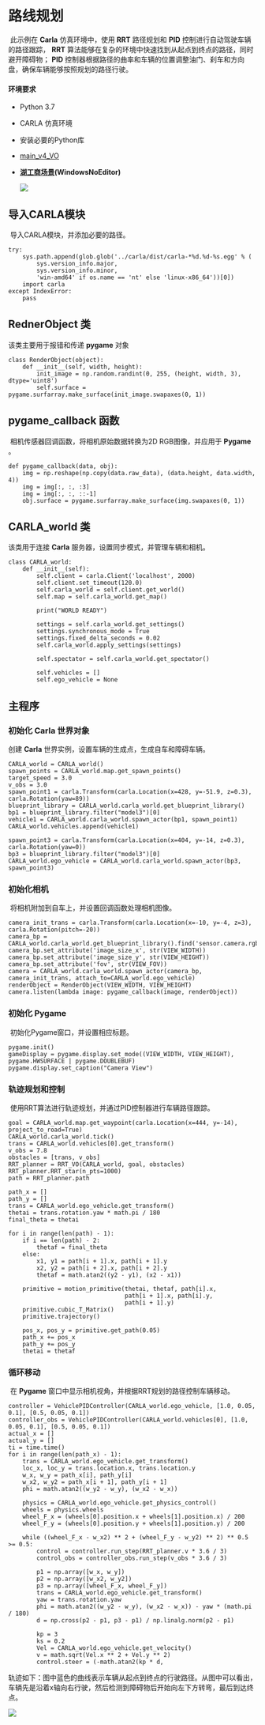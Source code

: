 # 路线规划

​	此示例在 **Carla** 仿真环境中，使用 **RRT** 路径规划和 **PID** 控制进行自动驾驶车辆的路径跟踪， **RRT** 算法能够在复杂的环境中快速找到从起点到终点的路径，同时避开障碍物； **PID** 控制器根据路径的曲率和车辆的位置调整油门、刹车和方向盘，确保车辆能够按照规划的路径行驶。

#### **环境要求**

- Python 3.7

- CARLA 仿真环境

- 安装必要的Python库

- [main_v4_VO](https://github.com/OpenHUTB/carla_doc/tree/master/src/course/Motion_Planning/main_v4_VO.py)

- [**湖工商场景**](https://pan.baidu.com/s/15T1hGoWJ70tVmsTX7-zcSw?pwd=hutb )**(WindowsNoEditor)**

  ![](../img/traffic_course_img/planning.gif)


## 导入CARLA模块

​	导入CARLA模块，并添加必要的路径。

```
try:
    sys.path.append(glob.glob('../carla/dist/carla-*%d.%d-%s.egg' % (
        sys.version_info.major,
        sys.version_info.minor,
        'win-amd64' if os.name == 'nt' else 'linux-x86_64'))[0])
    import carla
except IndexError:
    pass
```

## RednerObject  类

该类主要用于报错和传递 **pygame** 对象

```
class RenderObject(object):
    def __init__(self, width, height):
        init_image = np.random.randint(0, 255, (height, width, 3), dtype='uint8')
        self.surface = pygame.surfarray.make_surface(init_image.swapaxes(0, 1))
```

## pygame_callback 函数

​	相机传感器回调函数，将相机原始数据转换为2D RGB图像，并应用于 **Pygame** 。

```
def pygame_callback(data, obj):
    img = np.reshape(np.copy(data.raw_data), (data.height, data.width, 4))
    img = img[:, :, :3]
    img = img[:, :, ::-1]
    obj.surface = pygame.surfarray.make_surface(img.swapaxes(0, 1))

```

## CARLA_world 类

该类用于连接 **Carla** 服务器，设置同步模式，并管理车辆和相机。

```
class CARLA_world:
    def __init__(self):
        self.client = carla.Client('localhost', 2000)
        self.client.set_timeout(120.0)
        self.carla_world = self.client.get_world()
        self.map = self.carla_world.get_map()

        print("WORLD READY")

        settings = self.carla_world.get_settings()
        settings.synchronous_mode = True
        settings.fixed_delta_seconds = 0.02
        self.carla_world.apply_settings(settings)

        self.spectator = self.carla_world.get_spectator()

        self.vehicles = []
        self.ego_vehicle = None

```

## 主程序

### 初始化 **Carla** 世界对象

创建 **Carla** 世界实例，设置车辆的生成点，生成自车和障碍车辆。

```
CARLA_world = CARLA_world()
spawn_points = CARLA_world.map.get_spawn_points()
target_speed = 3.0
v_obs = 3.0
spawn_point1 = carla.Transform(carla.Location(x=428, y=-51.9, z=0.3), carla.Rotation(yaw=89))
blueprint_library = CARLA_world.carla_world.get_blueprint_library()
bp1 = blueprint_library.filter("model3")[0]
vehicle1 = CARLA_world.carla_world.spawn_actor(bp1, spawn_point1)
CARLA_world.vehicles.append(vehicle1)

spawn_point3 = carla.Transform(carla.Location(x=404, y=-14, z=0.3), carla.Rotation(yaw=0))
bp3 = blueprint_library.filter("model3")[0]
CARLA_world.ego_vehicle = CARLA_world.carla_world.spawn_actor(bp3, spawn_point3)
```

### 初始化相机

​	将相机附加到自车上，并设置回调函数处理相机图像。

```
camera_init_trans = carla.Transform(carla.Location(x=-10, y=-4, z=3), carla.Rotation(pitch=-20))
camera_bp = CARLA_world.carla_world.get_blueprint_library().find('sensor.camera.rgb')
camera_bp.set_attribute('image_size_x', str(VIEW_WIDTH))
camera_bp.set_attribute('image_size_y', str(VIEW_HEIGHT))
camera_bp.set_attribute('fov', str(VIEW_FOV))
camera = CARLA_world.carla_world.spawn_actor(camera_bp, camera_init_trans, attach_to=CARLA_world.ego_vehicle)
renderObject = RenderObject(VIEW_WIDTH, VIEW_HEIGHT)
camera.listen(lambda image: pygame_callback(image, renderObject))

```

### 初始化 Pygame

​	初始化Pygame窗口，并设置相应标题。

```
pygame.init()
gameDisplay = pygame.display.set_mode((VIEW_WIDTH, VIEW_HEIGHT), pygame.HWSURFACE | pygame.DOUBLEBUF)
pygame.display.set_caption("Camera View")

```

### 轨迹规划和控制

​	使用RRT算法进行轨迹规划，并通过PID控制器进行车辆路径跟踪。

```
goal = CARLA_world.map.get_waypoint(carla.Location(x=444, y=-14), project_to_road=True)
CARLA_world.carla_world.tick()
trans = CARLA_world.vehicles[0].get_transform()
v_obs = 7.8
obstacles = [trans, v_obs]
RRT_planner = RRT_VO(CARLA_world, goal, obstacles)
RRT_planner.RRT_star(n_pts=1000)
path = RRT_planner.path

path_x = []
path_y = []
trans = CARLA_world.ego_vehicle.get_transform()
thetai = trans.rotation.yaw * math.pi / 180
final_theta = thetai

for i in range(len(path) - 1):
    if i == len(path) - 2:
        thetaf = final_theta
    else:
        x1, y1 = path[i + 1].x, path[i + 1].y
        x2, y2 = path[i + 2].x, path[i + 2].y
        thetaf = math.atan2((y2 - y1), (x2 - x1))

    primitive = motion_primitive(thetai, thetaf, path[i].x,
                                 path[i + 1].x, path[i].y,
                                 path[i + 1].y)
    primitive.cubic_T_Matrix()
    primitive.trajectory()

    pos_x, pos_y = primitive.get_path(0.05)
    path_x += pos_x
    path_y += pos_y
    thetai = thetaf

```

### 循环移动

​	在 **Pygame** 窗口中显示相机视角，并根据RRT规划的路径控制车辆移动。

```
controller = VehiclePIDController(CARLA_world.ego_vehicle, [1.0, 0.05, 0.1], [0.5, 0.05, 0.1])
controller_obs = VehiclePIDController(CARLA_world.vehicles[0], [1.0, 0.05, 0.1], [0.5, 0.05, 0.1])
actual_x = []
actual_y = []
ti = time.time()
for i in range(len(path_x) - 1):
    trans = CARLA_world.ego_vehicle.get_transform()
    loc_x, loc_y = trans.location.x, trans.location.y
    w_x, w_y = path_x[i], path_y[i]
    w_x2, w_y2 = path_x[i + 1], path_y[i + 1]
    phi = math.atan2((w_y2 - w_y), (w_x2 - w_x))

    physics = CARLA_world.ego_vehicle.get_physics_control()
    wheels = physics.wheels
    wheel_F_x = (wheels[0].position.x + wheels[1].position.x) / 200
    wheel_F_y = (wheels[0].position.y + wheels[1].position.y) / 200

    while ((wheel_F_x - w_x2) ** 2 + (wheel_F_y - w_y2) ** 2) ** 0.5 >= 0.5:
        control = controller.run_step(RRT_planner.v * 3.6 / 3)
        control_obs = controller_obs.run_step(v_obs * 3.6 / 3)

        p1 = np.array([w_x, w_y])
        p2 = np.array([w_x2, w_y2])
        p3 = np.array([wheel_F_x, wheel_F_y])
        trans = CARLA_world.ego_vehicle.get_transform()
        yaw = trans.rotation.yaw
        phi = math.atan2((w_y2 - w_y), (w_x2 - w_x)) - yaw * (math.pi / 180)
        d = np.cross(p2 - p1, p3 - p1) / np.linalg.norm(p2 - p1)

        kp = 3
        ks = 0.2
        Vel = CARLA_world.ego_vehicle.get_velocity()
        v = math.sqrt(Vel.x ** 2 + Vel.y ** 2)
        control.steer = (-math.atan2(kp * d,
```

​	轨迹如下：图中蓝色的曲线表示车辆从起点到终点的行驶路径。从图中可以看出，车辆先是沿着x轴向右行驶，然后检测到障碍物后开始向左下方转弯，最后到达终点。

![](../img/traffic_course_img/6.png)